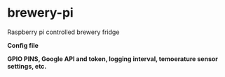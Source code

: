 # brewery-pi
Raspberry pi controlled brewery fridge

<b>Config file

GPIO PINS, 
Google API and token, 
logging interval, 
temoerature sensor settings, 
etc.
